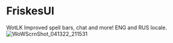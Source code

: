 # FriskesUI
WotLK Improved spell bars, chat and more! ENG and RUS locale.
![WoWScrnShot_041322_211531](https://user-images.githubusercontent.com/78731609/163246294-3e337c61-6f6d-43c8-8b03-d7e45d27985a.jpg)
